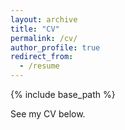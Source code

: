 ```yaml
---
layout: archive
title: "CV"
permalink: /cv/
author_profile: true
redirect_from:
  - /resume
---
```


{% include base_path %}

See my CV below.

<object data="../files/Justin_Leung_CV.pdf" width="1000" height="1000" type='application/pdf'></object>
